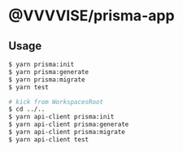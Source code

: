 # @VVVVISE/prisma-app

## Usage
```sh
$ yarn prisma:init
$ yarn prisma:generate
$ yarn prisma:migrate
$ yarn test

# kick from WorkspacesRoot
$ cd ../..
$ yarn api-client prisma:init
$ yarn api-client prisma:generate
$ yarn api-client prisma:migrate
$ yarn api-client test
```
